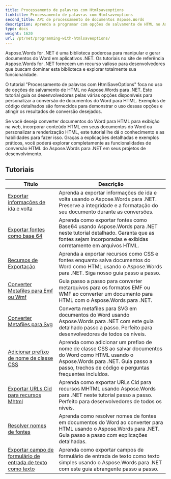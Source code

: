 ```yaml
---
title: Processamento de palavras com Htmlsaveoptions
linktitle: Processamento de palavras com Htmlsaveoptions
second_title: API de processamento de documentos Aspose.Words
description: Aprenda a programar com opções de salvamento de HTML no Aspose.Words para .NET. Converta facilmente documentos do Word para HTML, mantendo a formatação e o conteúdo.
type: docs
weight: 1620
url: /pt/net/programming-with-htmlsaveoptions/
---
```

Aspose.Words for .NET é uma biblioteca poderosa para manipular e gerar documentos do Word em aplicativos .NET. Os tutoriais no site de referência Aspose.Words for .NET fornecem um recurso valioso para desenvolvedores que buscam dominar esta biblioteca e explorar totalmente sua funcionalidade.

O tutorial "Processamento de palavras com HtmlSaveOptions" foca no uso de opções de salvamento de HTML no Aspose.Words para .NET. Este tutorial guia os desenvolvedores pelas várias opções disponíveis para personalizar a conversão de documentos do Word para HTML. Exemplos de código detalhados são fornecidos para demonstrar o uso dessas opções e atingir os resultados de conversão desejados.

Se você deseja converter documentos do Word para HTML para exibição na web, incorporar conteúdo HTML em seus documentos do Word ou personalizar a renderização HTML, este tutorial lhe dá o conhecimento e as habilidades para fazer isso. Graças a explicações detalhadas e exemplos práticos, você poderá explorar completamente as funcionalidades de conversão HTML do Aspose.Words para .NET em seus projetos de desenvolvimento.

 ## Tutoriais
| Título | Descrição |
| --- | --- |
| [Exportar informações de ida e volta](./export-roundtrip-information/) | Aprenda a exportar informações de ida e volta usando o Aspose.Words para .NET. Preserve a integridade e a formatação do seu documento durante as conversões. |
| [Exportar fontes como base 64](./export-fonts-as-base-64/) | Aprenda como exportar fontes como Base64 usando Aspose.Words para .NET neste tutorial detalhado. Garanta que as fontes sejam incorporadas e exibidas corretamente em arquivos HTML. |
| [Recursos de Exportação](./export-resources/) | Aprenda a exportar recursos como CSS e fontes enquanto salva documentos do Word como HTML usando o Aspose.Words para .NET. Siga nosso guia passo a passo. |
| [Converter Metafiles para Emf ou Wmf](./convert-metafiles-to-emf-or-wmf/) | Guia passo a passo para converter metarquivos para os formatos EMF ou WMF ao converter um documento para HTML com o Aspose.Words para .NET. |
| [Converter Metafiles para Svg](./convert-metafiles-to-svg/) | Converta metafiles para SVG em documentos do Word usando Aspose.Words para .NET com este guia detalhado passo a passo. Perfeito para desenvolvedores de todos os níveis. |
| [Adicionar prefixo de nome de classe CSS](./add-css-class-name-prefix/) | Aprenda como adicionar um prefixo de nome de classe CSS ao salvar documentos do Word como HTML usando o Aspose.Words para .NET. Guia passo a passo, trechos de código e perguntas frequentes incluídos. |
| [Exportar URLs Cid para recursos Mhtml](./export-cid-urls-for-mhtml-resources/) | Aprenda como exportar URLs Cid para recursos MHTML usando Aspose.Words para .NET neste tutorial passo a passo. Perfeito para desenvolvedores de todos os níveis. |
| [Resolver nomes de fontes](./resolve-font-names/) | Aprenda como resolver nomes de fontes em documentos do Word ao converter para HTML usando o Aspose.Words para .NET. Guia passo a passo com explicações detalhadas. |
| [Exportar campo de formulário de entrada de texto como texto](./export-text-input-form-field-as-text/) | Aprenda como exportar campos de formulário de entrada de texto como texto simples usando o Aspose.Words para .NET com este guia abrangente passo a passo. |